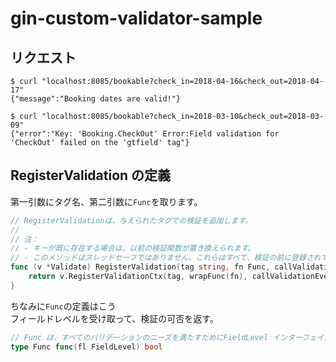 # gin-custom-validator-sample

## リクエスト

```shell
$ curl "localhost:8085/bookable?check_in=2018-04-16&check_out=2018-04-17"
{"message":"Booking dates are valid!"}

$ curl "localhost:8085/bookable?check_in=2018-03-10&check_out=2018-03-09"
{"error":"Key: 'Booking.CheckOut' Error:Field validation for 'CheckOut' failed on the 'gtfield' tag"}
```

## RegisterValidation の定義

第一引数にタグ名、第二引数に`Func`を取ります。


```go
// RegisterValidationは、与えられたタグでの検証を追加します。
//
// 注：
// - キーが既に存在する場合は、以前の検証関数が置き換えられます。
// - このメソッドはスレッドセーフではありません。これらはすべて、検証の前に登録されていることが意図されています。
func (v *Validate) RegisterValidation(tag string, fn Func, callValidationEvenIfNull ...bool) error {
	return v.RegisterValidationCtx(tag, wrapFunc(fn), callValidationEvenIfNull...)
}
```

ちなみに`Func`の定義はこう  
フィールドレベルを受け取って、検証の可否を返す。

```go
// Func は、すべてのバリデーションのニーズを満たすためにFieldLevel インターフェイスを受け入れます。バリデーションが成功した場合、戻り値はtrueでなければなりません。
type Func func(fl FieldLevel) bool
```
